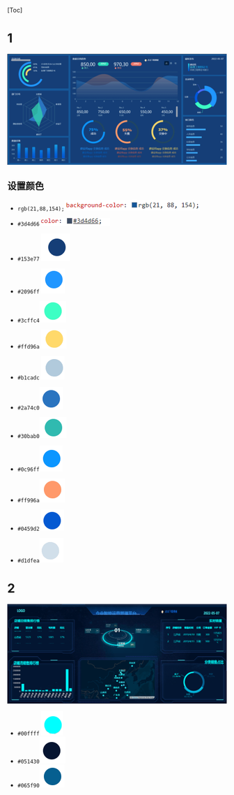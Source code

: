 [Toc]

# 1

![image-20220507160351990](images/image-20220507160351990.png)

## 设置颜色

- `rgb(21,88,154);`![image-20220507161123532](images/image-20220507161123532.png)

-  `#3d4d66` ![image-20220507161310235](images/image-20220507161310235.png)

- `#153e77` ![image-20220507161445193](images/image-20220507161445193.png)

- `#2096ff` ![image-20220507161525065](images/image-20220507161525065.png)
- `#3cffc4`![image-20220507161600925](images/image-20220507161600925.png)

- `#ffd96a` ![image-20220507161627857](images/image-20220507161627857.png)
- `#b1cadc` ![image-20220507161658582](images/image-20220507161658582.png)
- `#2a74c0`![image-20220507161729625](images/image-20220507161729625.png)
- `#30bab0`![image-20220507161755441](images/image-20220507161755441.png)
- `#0c96ff`![image-20220507161820272](images/image-20220507161820272.png)
- `#ff996a`![image-20220507161849467](images/image-20220507161849467.png)
- `#0459d2` ![image-20220507162016347](images/image-20220507162016347.png)
- `#d1dfea`![image-20220507162056441](images/image-20220507162056441.png)

# 2

![image-20220507162159118](images/image-20220507162159118.png)

- `#00ffff` ![image-20220507162247223](images/image-20220507162247223.png)
- `#051430`![image-20220507162313220](images/image-20220507162313220.png)
- `#065f90`![image-20220507162344100](images/image-20220507162344100.png)